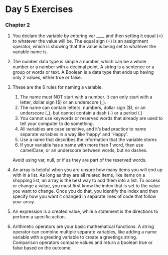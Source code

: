 # Day 5 Exercises

### Chapter 2
1. You declare the variable by entering var ____ and then setting it equal (=) to whatever the value will be. The equal sign (=) is an assignment operator, which is showing that the value is being set to whatever the variable name is.

2. The number data type is simple a number, which can be a whole number or a number with a decimal point. A string is a sentence or a group or words or text. A Boolean is a data type that ends up having only 2 values, either true or false.

3. These are the 6 rules for naming a variable.
    1. The name must NOT start with a number. It can only start with a letter, dollar sign ($) or an underscore (_).
    2. The name can contain letters, numbers, dollar sign ($), or an underscore (_), but cannot contain a dash (-) or a period (.)
    3. You cannot use keywords or reserved words that already are used to tell your computer to do something.
    4. All variables are case sensitive, and it’s bad practice to name separate variables in a way like ‘happy’ and ‘Happy’.
    5. Use a name that describes the information that the variable stores
    6. If your variable has a name with more than 1 word, then use camelCase, or an underscore between words, but no dashes.

    Avoid using var, null, or if as they are part of the reserved words.

4. An array is helpful when you are unsure how many items you will end up with in a list. As long as they are all related items, like items on a shopping list, an array is the best way to add them into a list. To access or change a value, you must first know the index that is set to the value you want to change. Once you do that, you identify the index and then specify how you want it changed in separate lines of code that follow your array.

5. An expression is a created value, while a statement is the directions to perform a specific action.

6. Arithmetic operators are your basic mathematical functions. A string operator can combine multiple separate variables, like adding a name variable with a greeting variable to create a greetings string. Comparison operators compare values and return a boolean true or false based on the outcome.
